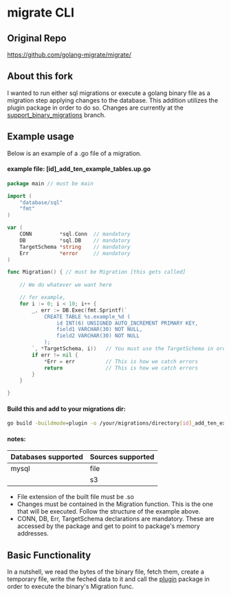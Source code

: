 # migrate CLI
## Original Repo
https://github.com/golang-migrate/migrate/
## About this fork
I wanted to run either sql migrations or execute a golang binary file as a migration step applying changes to the database. This addition utilizes the plugin package in order to do so. Changes are currently at the [support_binary_migrations](https://github.com/nikoskarakostas/migrate/tree/support_binary_migrations) branch.
## Example usage
Below is an example of a .go file of a migration.
#### example file: [id]_add_ten_example_tables.up.go
```go
package main // must be main

import (
    "database/sql"
    "fmt"
)

var (
	CONN         *sql.Conn  // mandatory
	DB           *sql.DB    // mandatory
	TargetSchema *string    // mandatory
	Err          *error     // mandatory
)

func Migration() { // must be Migration [this gets called]
    
    // We do whatever we want here

    // for example,
	for i := 0; i < 10; i++ {
		_, err := DB.Exec(fmt.Sprintf(`
			CREATE TABLE %s.example_%d (
				id INT(6) UNSIGNED AUTO_INCREMENT PRIMARY KEY,
				field1 VARCHAR(30) NOT NULL,
				field2 VARCHAR(30) NOT NULL
			);
		`, *TargetSchema, i))   // You must use the TargetSchema in order to target it. Otherwise, the default schema is targeted.
		if err != nil {
			*Err = err          // This is how we catch errors
			return              // This is how we catch errors
		}
	}

}
```
#### Build this and add to your migrations dir:
```bash
go build -buildmode=plugin -o /your/migrations/directory[id]_add_ten_example_tables.up.so [id]_add_ten_example_tables.up.go
```
#### notes:
| Databases supported | Sources supported |
|---------------------|-------------------|
| mysql               | file              |
|                     | s3                |


- File extension of the built file must be .so
- Changes must be contained in the Migration function. This is the one that will be executed. Follow the structure of the example above.
- CONN, DB, Err, TargetSchema declarations are mandatory. These are accessed by the package and get to point to package's memory addresses.

## Basic Functionality 
In a nutshell, we read the bytes of the binary file, fetch them, create a temporary file, write the feched data to it and call the [plugin](https://golang.org/pkg/plugin/) package in order to execute the binary's Migration func.